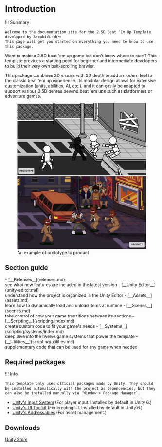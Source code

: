 # Introduction

!!! Summary

    Welcome to the documentation site for the 2.5D Beat 'Em Up Template developed by Arcabidi!<br>
    This page will get you started on everything you need to know to use this package.

Want to make a 2.5D beat 'em up game but don't know where to start? This template provides a starting point for beginner and intermediate developers to build their very own belt-scrolling brawler.

This package combines 2D visuals with 3D depth to add a modern feel to the classic beat 'em up experience. Its modular design allows for extensive customization (units, abilities, AI, etc.), and it can easily be adapted to support various 2.5D genres beyond beat 'em ups such as platformers or adventure games.

<!-- https://github.com/sneas/img-comparison-slider?tab=readme-ov-file -->
<figure markdown="span">
    <script
        defer
        src="https://cdn.jsdelivr.net/npm/img-comparison-slider@8/dist/index.js"
    ></script>
    <link
        rel="stylesheet"
        href="https://cdn.jsdelivr.net/npm/img-comparison-slider@8/dist/styles.css"
    />
    <img-comparison-slider>
        <img slot="first" src="assets/images/introduction_1.png" />
        <img slot="second" src="assets/images/introduction_2.png" />
    </img-comparison-slider>
    <figcaption>An example of prototype to product</figcaption>
</figure>

## Section guide

<div class="grid cards" markdown>
- [__Releases__](releases.md)<br>see what new features are included in the latest version
- [__Unity Editor__](unity-editor.md)<br>understand how the project is organized in the Unity Editor
- [__Assets__](assets.md)<br>learn how to dynamically load and unload items at runtime
- [__Scenes__](scenes.md)<br>take control of how your game transitions between its sections
- [__Scripting__](scripting/index.md)<br>create custom code to fit your game's needs
- [__Systems__](scripting/systems/index.md)<br>deep dive into the twelve game systems that power the template
- [__Utilities__](scripting/utilities.md)<br>supplementary code that can be used for any game when needed
</div>

## Required packages

!!! Info

    This template only uses official packages made by Unity. They should be installed automatically with the project as dependencies, but they can also be installed manually via `Window > Package Manager`.

* [Unity's Input System](https://docs.unity3d.com/Packages/com.unity.inputsystem@1.11/manual/index.html) (For player input. Installed by default in Unity 6.)
* [Unity's UI Toolkit](https://docs.unity3d.com/6000.0/Documentation/Manual/UIElements.html) (For creating UI. Installed by default in Unity 6.)
* [Unity's Addressables](https://docs.unity3d.com/Packages/com.unity.addressables@2.3/manual/index.html) (For asset management.)

## Downloads

[Unity Store]()